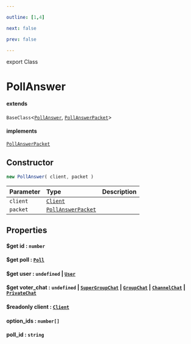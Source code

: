 ```yaml
---

outline: [1,4]

next: false

prev: false

---
```


export Class
# PollAnswer
#### extends
 `BaseClass`<[`PollAnswer`](./PollAnswer.md), [`PollAnswerPacket`](../interfaces/PollAnswerPacket.md)>
#### implements
 [`PollAnswerPacket`](../interfaces/PollAnswerPacket.md)

## Constructor
 ```ts
 new PollAnswer( client, packet )
 ```
 
 | Parameter | Type | Description |
| :--- | :--- | :--- |
| `client` | [`Client`](./Client.md) | |
| `packet` | [`PollAnswerPacket`](../interfaces/PollAnswerPacket.md) | |

## Properties

#### $get id : `number`

#### $get poll : [`Poll`](./Poll.md)

#### $get user : `undefined` \| [`User`](./User.md)

#### $get voter_chat : `undefined` \| [`SuperGroupChat`](./SuperGroupChat.md) \| [`GroupChat`](./GroupChat.md) \| [`ChannelChat`](./ChannelChat.md) \| [`PrivateChat`](./PrivateChat.md)

#### $readonly client : [`Client`](./Client.md)

#### option_ids : `number[]`

#### poll_id : `string`
